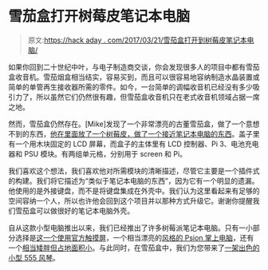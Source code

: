 # 雪茄盒打开树莓皮笔记本电脑

> 原文:[https://hack aday . com/2017/03/21/雪茄盒打开到树莓皮笔记本电脑/](https://hackaday.com/2017/03/21/cigar-box-opens-to-raspberry-pi-laptop/)

如果你回到二十世纪中叶，与电子制造商交谈，你会发现很多人的项目中都有雪茄盒收音机。雪茄烟盒相当结实，容易买到，而且可以很容易地容纳制造水晶装置或简单的单管再生接收器所需的零件。如今，一台简单的调幅收音机已经没有多少吸引力了，所以虽然它们仍然很有趣，但雪茄盒收音机只在老式收音机领域占据一席之地。

然而，雪茄盒仍然存在。[Mike]发现了一个非常漂亮的古董雪茄盒，做了一个意想不到的东西，[他在里面放了一个树莓皮，做了一个接近笔记本电脑的东西](http://dayton.makerfaire.com/2017/03/16/how-to-build-a-vintagepi/)。盖子里有一个用木块固定的 LCD 屏幕，而盒子的主体里有 LCD 控制器、Pi 3、电池充电器和 PSU 模块。有两组单元格，分别用于 screen 和 Pi。

我们喜欢这个想法，我们喜欢他对所需模块的清晰描述，尽管它主要是一个插件式的构建。我们将它描述为“类似于笔记本电脑的东西”，因为它有一个明显的遗漏。他使用的是外接键盘，而不是将键盘集成在外壳中。我们认为这里看起来有足够的空间容纳一个人，所以也许他会回到这个项目并以那种方式升级它。谢谢你提醒我们雪茄盒可以做很好的笔记本电脑外壳。

自从这款小型电脑推出以来，我们已经推出了许多树莓派笔记本电脑。只有一小部分选择是[这一个使用官方触摸屏](http://hackaday.com/2017/02/12/raspberry-pi-laptop-uses-the-official-touchscreen/)，一个相当漂亮的[风格的 Psion 掌上电脑](http://hackaday.com/2016/07/08/beautiful-raspberry-pi-laptop-inspired-by-psion/)，还有一个[相当矮胖但占地面积小](http://hackaday.com/2012/12/21/raspberry-pi-laptop-is-just-a-little-too-big-for-a-pocket/)。与此同时，在雪茄盒中，我们为您带来了[一架出色的小型 555 风琴](https://hackaday.com/2014/12/14/sqonkbox-55-is-a-cigar-box-organ-of-awesome/)。